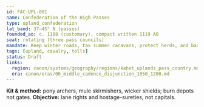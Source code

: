 ```yaml
---
id: FAC:UPL-001
name: Confederation of the High Passes
type: upland_confederation
lat_band: 37–45° N (passes)
founded_ao: c. 1108 (customary), compact written 1119 AO
seat: rotating (three pass councils)
mandate: Keep winter roads, tax summer caravans, protect herds, and bargain tribute with lowland chancelleries.
tags: [upland, cavalry, tolls]
status: Draft
links:
  region: canon/systems/geography/regions/kahet_uplands_pass_country.md
  era: canon/eras/06_middle_cadence_disjunction_1050_1200.md
---
```

**Kit & method:** pony archers, mule skirmishers, wicker shields; burn depots not gates. **Objective:** lane rights and hostage-sureties, not capitals.
